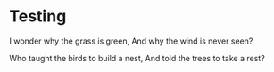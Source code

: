 # Testing

I wonder why the grass is green,
And why the wind is never seen?

Who taught the birds to build a nest,
And told the trees to take a rest?
